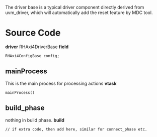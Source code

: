 The driver base is a typical driver component directly derived from uvm_driver, which will automatically add the reset feature by MDC tool.

# Source Code
**driver** RHAxi4DriverBase
**field**
```
RHAxi4ConfigBase config;
```

## mainProcess
This is the main process for processing actions
**vtask**
```
mainProcess() 
```

## build_phase
nothing in build phase.
**build**
```
// if extra code, then add here, similar for connect_phase etc.
```

